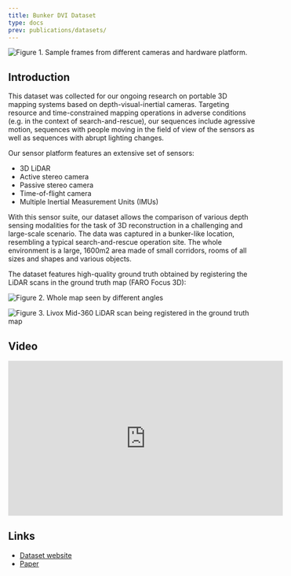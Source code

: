 ```yaml
---
title: Bunker DVI Dataset
type: docs
prev: publications/datasets/
---
```




![](/images/bunker-dvi-dataset_rig-sample.jpg "Figure 1. Sample frames from different cameras and hardware platform.")



## Introduction 

This dataset was collected for our ongoing research on portable 3D mapping systems based on depth-visual-inertial cameras. Targeting resource and time-constrained mapping operations in adverse conditions (e.g. in the context of search-and-rescue), our sequences include agressive motion, sequences with people moving in the field of view of the sensors as well as sequences with abrupt lighting changes.

Our sensor platform features an extensive set of sensors:

- 3D LiDAR
- Active stereo camera
- Passive stereo camera
- Time-of-flight camera
- Multiple Inertial Measurement Units (IMUs)

With this sensor suite, our dataset allows the comparison of various depth sensing modalities for the task of 3D reconstruction in a challenging and large-scale scenario. The data was captured in a bunker-like location, resembling a typical search-and-rescue operation site. The whole environment is a large, 1600m2 area made of small corridors, rooms of all sizes and shapes and various objects.

The dataset features high-quality ground truth obtained by registering the LiDAR scans in the ground truth map (FARO Focus 3D):

![](/images/bunker-dvi-dataset_whole-map-alt.jpg "Figure 2. Whole map seen by different angles")

![](/images/bunker-dvi-dataset_scan_in_map_gt.jpg "Figure 3. Livox Mid-360 LiDAR scan being registered in the ground truth map")

## Video 
<iframe width="560" height="315" src="https://www.youtube.com/embed/92fUBhA0Cyw" title="Bunker DVI Dataset - Overview" frameborder="0" allow="accelerometer; autoplay; clipboard-write; encrypted-media; gyroscope; picture-in-picture; web-share" referrerpolicy="strict-origin-when-cross-origin" allowfullscreen></iframe>

## Links 
- [Dataset website](https://charleshamesse.github.io/bunker-dvi-dataset/)
- [Paper](https://ieeexplore.ieee.org/document/10737432)